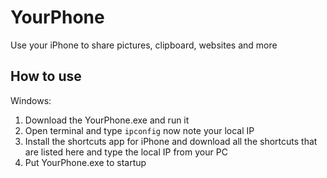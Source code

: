 # YourPhone
Use your iPhone to share pictures, clipboard, websites and more

## How to use
Windows:

1. Download the YourPhone.exe and run it
2. Open terminal and type ``ipconfig`` now note your local IP
3. Install the shortcuts app for iPhone and download all the shortcuts that are listed here and type the local IP from your PC
4. Put YourPhone.exe to startup 
